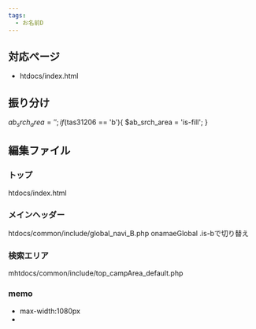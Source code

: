 ```yaml
---
tags:
  - お名前D
---
```


## 対応ページ
- htdocs/index.html

## 振り分け
$ab_srch_area = '';
if($tas31206 == 'b'){
	$ab_srch_area = 'is-fill';
}


## 編集ファイル
### トップ
htdocs/index.html

### メインヘッダー
htdocs/common/include/global_navi_B.php
onamaeGlobal .is-bで切り替え

### 検索エリア
mhtdocs/common/include/top_campArea_default.php

### memo
- max-width:1080px
- <?php if($tas31206 == 'b'){ echo 'is-b' ;} ?>